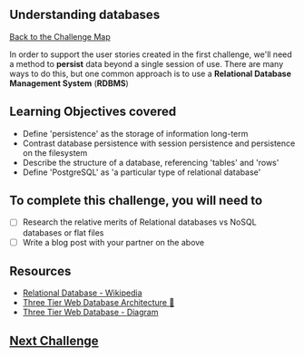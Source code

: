 ## Understanding databases

[Back to the Challenge Map](00_challenge_map.md)

In order to support the user stories created in the first challenge, we'll need a method to **persist** data beyond a single session of use. There are many ways to do this, but one common approach is to use a **Relational Database Management System** (**RDBMS**)

## Learning Objectives covered

* Define 'persistence' as the storage of information long-term
* Contrast database persistence with session persistence and persistence on the filesystem
* Describe the structure of a database, referencing 'tables' and 'rows'
* Define 'PostgreSQL' as 'a particular type of relational database'

## To complete this challenge, you will need to

- [ ] Research the relative merits of Relational databases vs NoSQL databases or flat files
- [ ] Write a blog post with your partner on the above

## Resources

* [Relational Database - Wikipedia](https://en.wikipedia.org/wiki/Relational_database)
* [Three Tier Web Database Architecture :pill: ](../pills/three_tier_architecture.md)
* [Three Tier Web Database - Diagram](https://docs.google.com/drawings/d/17ES4_vO90p3x3np1K3X5b5C_JVs14VbJZ5N8KraVRUw/edit)

## [Next Challenge](03_setting_up_a_database.md)
